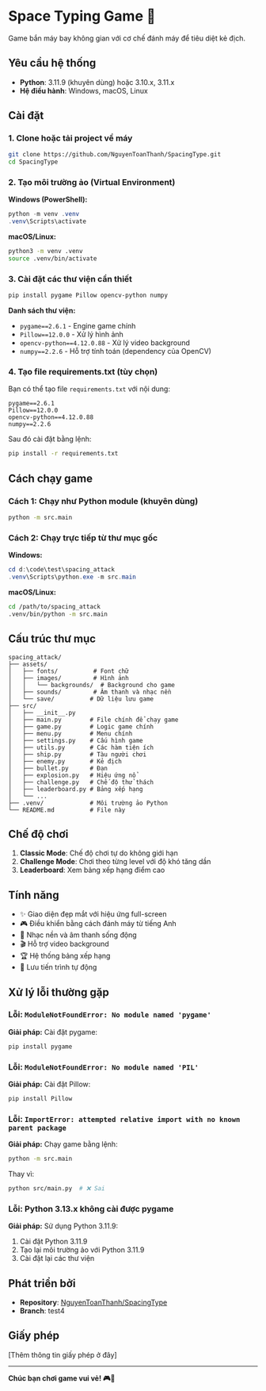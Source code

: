 # Space Typing Game 🚀

Game bắn máy bay không gian với cơ chế đánh máy để tiêu diệt kẻ địch.

## Yêu cầu hệ thống

- **Python**: 3.11.9 (khuyên dùng) hoặc 3.10.x, 3.11.x
- **Hệ điều hành**: Windows, macOS, Linux

## Cài đặt

### 1. Clone hoặc tải project về máy

```bash
git clone https://github.com/NguyenToanThanh/SpacingType.git
cd SpacingType
```

### 2. Tạo môi trường ảo (Virtual Environment)

**Windows (PowerShell):**

```powershell
python -m venv .venv
.venv\Scripts\activate
```

**macOS/Linux:**

```bash
python3 -m venv .venv
source .venv/bin/activate
```

### 3. Cài đặt các thư viện cần thiết

```bash
pip install pygame Pillow opencv-python numpy
```

**Danh sách thư viện:**

- `pygame==2.6.1` - Engine game chính
- `Pillow==12.0.0` - Xử lý hình ảnh
- `opencv-python==4.12.0.88` - Xử lý video background
- `numpy==2.2.6` - Hỗ trợ tính toán (dependency của OpenCV)

### 4. Tạo file requirements.txt (tùy chọn)

Bạn có thể tạo file `requirements.txt` với nội dung:

```
pygame==2.6.1
Pillow==12.0.0
opencv-python==4.12.0.88
numpy==2.2.6
```

Sau đó cài đặt bằng lệnh:

```bash
pip install -r requirements.txt
```

## Cách chạy game

### Cách 1: Chạy như Python module (khuyên dùng)

```bash
python -m src.main
```

### Cách 2: Chạy trực tiếp từ thư mục gốc

**Windows:**

```powershell
cd d:\code\test\spacing_attack
.venv\Scripts\python.exe -m src.main
```

**macOS/Linux:**

```bash
cd /path/to/spacing_attack
.venv/bin/python -m src.main
```

## Cấu trúc thư mục

```
spacing_attack/
├── assets/
│   ├── fonts/          # Font chữ
│   ├── images/         # Hình ảnh
│   │   └── backgrounds/  # Background cho game
│   ├── sounds/         # Âm thanh và nhạc nền
│   └── save/          # Dữ liệu lưu game
├── src/
│   ├── __init__.py
│   ├── main.py        # File chính để chạy game
│   ├── game.py        # Logic game chính
│   ├── menu.py        # Menu chính
│   ├── settings.py    # Cấu hình game
│   ├── utils.py       # Các hàm tiện ích
│   ├── ship.py        # Tàu người chơi
│   ├── enemy.py       # Kẻ địch
│   ├── bullet.py      # Đạn
│   ├── explosion.py   # Hiệu ứng nổ
│   ├── challenge.py   # Chế độ thử thách
│   ├── leaderboard.py # Bảng xếp hạng
│   └── ...
├── .venv/             # Môi trường ảo Python
└── README.md          # File này
```

## Chế độ chơi

1. **Classic Mode**: Chế độ chơi tự do không giới hạn
2. **Challenge Mode**: Chơi theo từng level với độ khó tăng dần
3. **Leaderboard**: Xem bảng xếp hạng điểm cao

## Tính năng

- ✨ Giao diện đẹp mắt với hiệu ứng full-screen
- 🎮 Điều khiển bằng cách đánh máy từ tiếng Anh
- 🎵 Nhạc nền và âm thanh sống động
- 🎬 Hỗ trợ video background
- 🏆 Hệ thống bảng xếp hạng
- 💾 Lưu tiến trình tự động

## Xử lý lỗi thường gặp

### Lỗi: `ModuleNotFoundError: No module named 'pygame'`

**Giải pháp:** Cài đặt pygame:

```bash
pip install pygame
```

### Lỗi: `ModuleNotFoundError: No module named 'PIL'`

**Giải pháp:** Cài đặt Pillow:

```bash
pip install Pillow
```

### Lỗi: `ImportError: attempted relative import with no known parent package`

**Giải pháp:** Chạy game bằng lệnh:

```bash
python -m src.main
```

Thay vì:

```bash
python src/main.py  # ❌ Sai
```

### Lỗi: Python 3.13.x không cài được pygame

**Giải pháp:** Sử dụng Python 3.11.9:

1. Cài đặt Python 3.11.9
2. Tạo lại môi trường ảo với Python 3.11.9
3. Cài đặt lại các thư viện

## Phát triển bởi

- **Repository**: [NguyenToanThanh/SpacingType](https://github.com/NguyenToanThanh/SpacingType)
- **Branch**: test4

## Giấy phép

[Thêm thông tin giấy phép ở đây]

---

**Chúc bạn chơi game vui vẻ! 🎮🚀**
